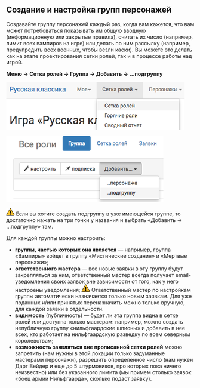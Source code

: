 ## Создание и настройка групп персонажей

Создавайте группу персонажей каждый раз, когда вам кажется, что вам может потребоваться показывать им общую вводную (информационную или закрытые правила), считать их число (например, лимит всех вампиров на игре) или делать по ним рассылку (например, предупредить всех военных, чтобы везли каски).
Вы можете это делать как на этапе проектирования сетки ролей, так и в процессе работы над игрой. 

**Меню → Сетка ролей → Группа → Добавить → ...подгруппу**

![Создание и настройка групп персонажей](group-menu.png)

![Создание и настройка групп персонажей](group-menu-create.png)

![Название сюжета](attention.png) Если вы хотите создать подгруппу в уже имеющейся группе, то достаточно нажать на три точки у названия и выбрать «Добавить → ...подгруппу» там.


Для каждой группы можно настроить:
* **группы, частью которых она является** — например, группа «Вампиры» войдет в группу «Мистические создания» и «Мертвые персонажи»;
* **ответственного мастера** — все новые заявки в эту группу будут закрепляться за ним, ответственный мастер всегда получает email-уведомления своих заявок вне зависимости от того, как у него настроены уведомления;
![Название сюжета](attention.png) Ответственный мастер по настройкам группы автоматически назначается только новым заявкам. Для уже поданных и/или принятых переназначить можно только вручную, для каждой заявки в отдельности.
* **видимость** (публичность) — будет ли эта группа видна в сетке ролей или доступна только мастерам: например, можно создать непубличную группу «нильфгаардские шпионы» и добавить в нее всех, кто работает на нильфгаардскую разведку по всем северным королевствам;
* **возможность заявляться вне прописанной сетки ролей** можно запретить (нам нужны в этой локации только задуманные мастерами персонажи), разрешить определенное число (нам нужен Дарт Вейдер и еще до 5 штурмовиков, про которых пока ничего неизвестно) или без указанного лимита (мы примем столько заявок «боец армии Нильфгаарда», сколько подаст заявку).
